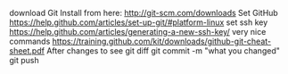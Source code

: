 download Git
Install from here: http://git-scm.com/downloads
Set GitHub
https://help.github.com/articles/set-up-git/#platform-linux
set ssh key
https://help.github.com/articles/generating-a-new-ssh-key/
very nice commands
https://training.github.com/kit/downloads/github-git-cheat-sheet.pdf
After changes to see
git diff
git commit -m "what you changed"
git push

